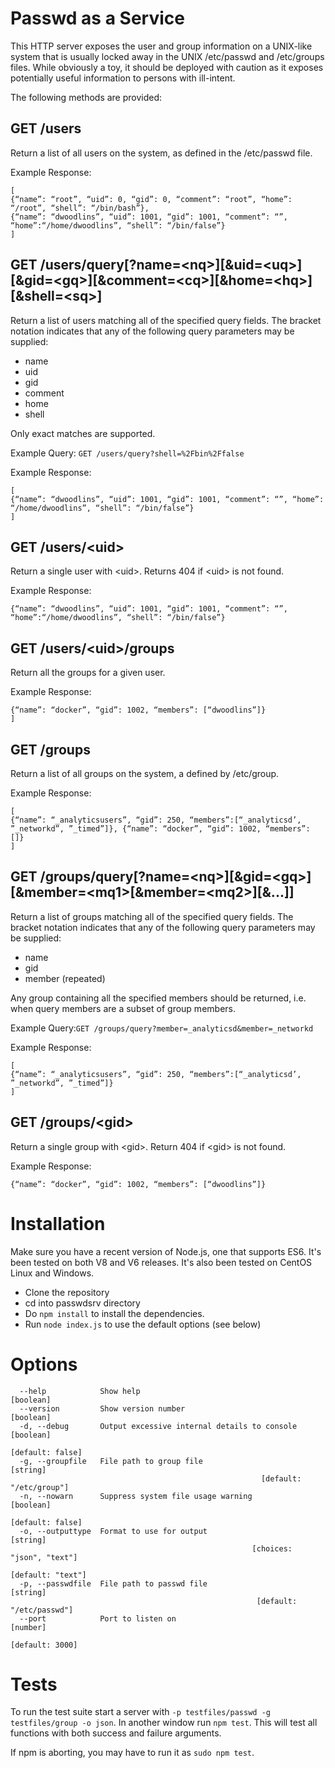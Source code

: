 # Passwd as a Service

This HTTP server exposes the user and group information on a UNIX-like system that is usually locked away in the UNIX /etc/passwd and /etc/groups files. While obviously a toy, it should be deployed with caution as it exposes potentially useful information to persons with ill-intent.

The following methods are provided:

## GET /users

Return a list of all users on the system, as defined in the /etc/passwd file.

Example Response:
```
[
{“name”: “root”, “uid”: 0, “gid”: 0, “comment”: “root”, “home”: “/root”, “shell”: “/bin/bash”},
{“name”: “dwoodlins”, “uid”: 1001, “gid”: 1001, “comment”: “”, “home”:“/home/dwoodlins”, “shell”: “/bin/false”}
]
```
## GET /users/query[?name=\<nq\>][&uid=\<uq\>][&gid=\<gq\>][&comment=\<cq\>][&home=\<hq\>][&shell=\<sq\>]

Return a list of users matching all of the specified query fields. The bracket notation indicates that any of the
following query parameters may be supplied:

- name
- uid
- gid
- comment
- home
- shell

Only exact matches are supported.

Example Query: ​`GET /users/query?shell=%2Fbin%2Ffalse`

Example Response:
```
[
{“name”: “dwoodlins”, “uid”: 1001, “gid”: 1001, “comment”: “”, “home”:
“/home/dwoodlins”, “shell”: “/bin/false”}
]
```
## GET /users/\<uid\>

Return a single user with \<uid\>. Returns 404 if \<uid\> is not found.

Example Response:
```
{“name”: “dwoodlins”, “uid”: 1001, “gid”: 1001, “comment”: “”, “home”:“/home/dwoodlins”, “shell”: “/bin/false”}
```
## GET /users/\<uid\>/groups

Return all the groups for a given user.

Example Response:
```[
{“name”: “docker”, “gid”: 1002, “members”: [“dwoodlins”]}
]
```
## GET /groups

Return a list of all groups on the system, a defined by /etc/group.

Example Response:
```
[
{“name”: “_analyticsusers”, “gid”: 250, “members”:[“_analyticsd’, ”_networkd”, ”_timed”]}, {“name”: “docker”, “gid”: 1002, “members”: []}
]
```

## GET /groups/query[?name=\<nq\>][&gid=\<gq\>][&member=\<mq1\>[&member=\<mq2\>][&...]]

Return a list of groups matching all of the specified query fields. The bracket notation indicates that any of the following query parameters may be supplied:

- name
- gid
- member (repeated)

Any group containing all the specified members should be returned, i.e. when query members are a subset of group members.

Example Query: ​`GET /groups/query?member=_analyticsd&member=_networkd`

Example Response:
```
[
{“name”: “_analyticsusers”, “gid”: 250, “members”:[“_analyticsd’, ”_networkd”, ”_timed”]}
]
```

## GET /groups/\<gid\>

Return a single group with \<gid\>. Return 404 if \<gid\> is not found.

Example Response:
```
{“name”: “docker”, “gid”: 1002, “members”: [“dwoodlins”]}
```

# Installation

Make sure you have a recent version of Node.js, one that supports ES6. It's been tested on both V8 and V6 releases. It's also been tested on CentOS Linux and Windows.

- Clone the repository
- cd into passwdsrv directory
- Do `npm install` to install the dependencies.
- Run `node index.js` to use the default options (see below)

# Options

```
  --help            Show help                                         [boolean]
  --version         Show version number                               [boolean]
  -d, --debug       Output excessive internal details to console      [boolean]
                                                               [default: false]
  -g, --groupfile   File path to group file                            [string]
                                                        [default: "/etc/group"]
  -n, --nowarn      Suppress system file usage warning                [boolean]
                                                               [default: false]
  -o, --outputtype  Format to use for output                           [string]
                                                      [choices: "json", "text"]
                                                              [default: "text"]
  -p, --passwdfile  File path to passwd file                           [string]
                                                       [default: "/etc/passwd"]
  --port            Port to listen on                                  [number]
                                                                [default: 3000]
```

# Tests

To run the test suite start a server with `-p testfiles/passwd -g testfiles/group -o json`. In another window run `npm test`. This will test all functions with both success and failure arguments.

If npm is aborting, you may have to run it as `sudo npm test`.
